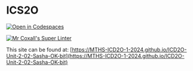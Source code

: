 # ICS2O

[![Open in Codespaces](https://classroom.github.com/assets/launch-codespace-2972f46106e565e64193e422d61a12cf1da4916b45550586e14ef0a7c637dd04.svg)](https://classroom.github.com/open-in-codespaces?assignment_repo_id=18582163)

[![Mr Coxall's Super Linter](https://github.com/MTHS-ICD2O-1-2024/ICD2O-Unit-2-02-Sasha-OK-bit/workflows/Mr%20Coxall's%20Super%20Linter/badge.svg)](https://github.com/MTHS-ICD2O-1-2024/ICD2O-Unit-2-02-Sasha-OK-bit/actions)

This site can be found at: [https://MTHS-ICD2O-1-2024.github.io/ICD2O-Unit-2-02-Sasha-OK-bit](https://MTHS-ICD2O-1-2024.github.io/ICD2O-Unit-2-02-Sasha-OK-bit)
